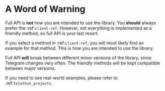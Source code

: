 # A Word of Warning

Full API is **not** how you are intended to use the library. You **should**
always prefer the :ref:`client-ref`. However, not everything is implemented
as a friendly method, so full API is your last resort.

If you select a method in :ref:`client-ref`, you will most likely find an
example for that method. This is how you are intended to use the library.

Full API **will** break between different minor versions of the library,
since Telegram changes very often. The friendly methods will be kept
compatible between major versions.

If you need to see real-world examples, please refer to :ref:`telethon_projects`.
